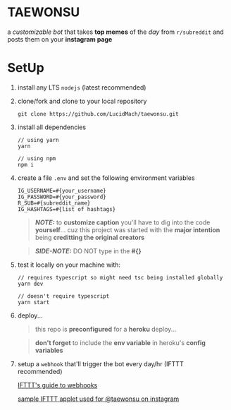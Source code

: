 # TAEWONSU

a _customizable bot_ that takes **top memes** of the _day_ from `r/subreddit` and posts them on your **instagram page**

# SetUp

1.  install any LTS `nodejs` (latest recommended)

2.  clone/fork and clone to your local repository

    ```
    git clone https://github.com/LucidMach/taewonsu.git
    ```

3.  install all dependencies

    ```
    // using yarn
    yarn

    // using npm
    npm i
    ```

4.  create a file `.env` and set the following environment variables

    ```
    IG_USERNAME=#{your_username}
    IG_PASSWORD=#{your_password}
    R_SUB=#{subreddit_name}
    IG_HASHTAGS=#{list of hashtags}
    ```

    > **_NOTE:_** to **customize caption** you'll have to dig into the code **yourself**... cuz this project was started with the **major intention** being **creditting the original creators**

    > **_SIDE-NOTE:_** DO NOT type in the **#{}**

5.  test it locally on your machine with:

    ```
    // requires typescript so might need tsc being installed globally
    yarn dev

    // doesn't require typescript
    yarn start
    ```

6.  deploy...

    > this repo is **preconfigured** for a **heroku** deploy...

    > **don't forget** to include the **env variable** in heroku's **config variables**

7.  setup a `webhook` that'll trigger the bot every day/hr (IFTTT recommended)

    [IFTTT's guide to webhooks](https://ifttt.com/explore/what-is-a-webhook)

    [sample IFTTT applet used for @taewonsu on instagram](https://ifttt.com/applets/rAzwPXVZ-if-every-day-at-05-00-pm-then-make-a-web-request)
